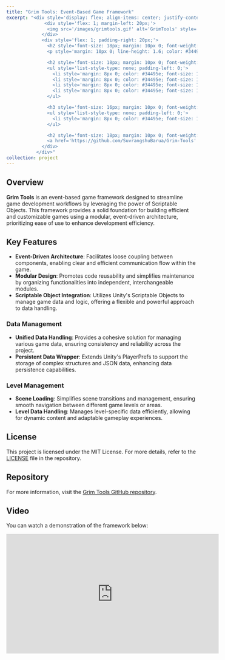 ```yaml
---
title: "Grim Tools: Event-Based Game Framework"
excerpt: "<div style='display: flex; align-items: center; justify-content: space-between; font-size: 14px; background: linear-gradient(135deg, #f5f7fa, #c3cfe2); padding: 20px; border-radius: 12px; box-shadow: 0 8px 16px rgba(0, 0, 0, 0.2);'>
              <div style='flex: 1; margin-left: 20px;'>
               <img src='/images/grimtools.gif' alt='GrimTools' style='max-width: 100%; border-radius: 12px; box-shadow: 0 8px 16px rgba(0, 0, 0, 0.2); transition: transform 0.3s ease;'>
             </div>
             <div style='flex: 1; padding-right: 20px;'>
               <h2 style='font-size: 18px; margin: 10px 0; font-weight: bold; color: #2c3e50; text-transform: uppercase; letter-spacing: 1px;'>Overview</h2>
               <p style='margin: 10px 0; line-height: 1.6; color: #34495e; font-size: 14px;'>Grim Tools is an event-based game framework for <b>Unity</b> designed to streamline game development workflows by leveraging the power of Scriptable Objects. This framework provides a solid foundation for building efficient and customizable games using a modular, event-driven architecture, prioritizing ease of use to enhance development efficiency.</p>

               <h2 style='font-size: 18px; margin: 10px 0; font-weight: bold; color: #2c3e50; text-transform: uppercase; letter-spacing: 1px;'>Key Features</h2>
               <ul style='list-style-type: none; padding-left: 0;'>
                 <li style='margin: 8px 0; color: #34495e; font-size: 14px;'><span style='color: #863ce7; font-weight: bold; margin-right: 8px;'>•</span> <b>Event-Driven Architecture</b>: Facilitating modularity and scalability</li>
                 <li style='margin: 8px 0; color: #34495e; font-size: 14px;'><span style='color: #863ce7; font-weight: bold; margin-right: 8px;'>•</span> <b>Scriptable Objects</b>: For better presets and data handling</li>
                 <li style='margin: 8px 0; color: #34495e; font-size: 14px;'><span style='color: #863ce7; font-weight: bold; margin-right: 8px;'>•</span> <b>PersistantData</b>: A wrapper for persistant data</li>
                 <li style='margin: 8px 0; color: #34495e; font-size: 14px;'><span style='color: #863ce7; font-weight: bold; margin-right: 8px;'>•</span> <b>Editor Scripting</b>: Tag and Layer highlighting, custom header etc</li>
               </ul>

               <h3 style='font-size: 16px; margin: 10px 0; font-weight: bold; color: #2c3e50; text-transform: uppercase;'>Scene Utility</h3>
               <ul style='list-style-type: none; padding-left: 0;'>
                 <li style='margin: 8px 0; color: #34495e; font-size: 14px;'><span style='color: #863ce7; font-weight: bold; margin-right: 8px;'>•</span> An editor tool developed by me that features multiple functionalities, including scene loading, unloading, quick switching, batch operations, and more</li>
               </ul>

               <h2 style='font-size: 18px; margin: 10px 0; font-weight: bold; color: #2c3e50; text-transform: uppercase;'>Repository</h2>
               <a href='https://github.com/SuvrangshuBarua/Grim-Tools' style='text-decoration: none; color: #3498db; font-weight: bold; font-size: 14px; padding: 8px 16px; background: #ecf0f1; border-radius: 6px; display: inline-block; transition: background 0.3s ease;'>View on GitHub</a>
             </div>
           </div>"
collection: project
---
```


## Overview
**Grim Tools** is an event-based game framework designed to streamline game development workflows by leveraging the power of Scriptable Objects. This framework provides a solid foundation for building efficient and customizable games using a modular, event-driven architecture, prioritizing ease of use to enhance development efficiency.

## Key Features

- **Event-Driven Architecture**: Facilitates loose coupling between components, enabling clear and efficient communication flow within the game.
- **Modular Design**: Promotes code reusability and simplifies maintenance by organizing functionalities into independent, interchangeable modules.
- **Scriptable Object Integration**: Utilizes Unity's Scriptable Objects to manage game data and logic, offering a flexible and powerful approach to data handling.

### Data Management

- **Unified Data Handling**: Provides a cohesive solution for managing various game data, ensuring consistency and reliability across the project.
- **Persistent Data Wrapper**: Extends Unity's PlayerPrefs to support the storage of complex structures and JSON data, enhancing data persistence capabilities.

### Level Management

- **Scene Loading**: Simplifies scene transitions and management, ensuring smooth navigation between different game levels or areas.
- **Level Data Handling**: Manages level-specific data efficiently, allowing for dynamic content and adaptable gameplay experiences.

## License
This project is licensed under the MIT License. For more details, refer to the [LICENSE](https://github.com/SuvrangshuBarua/Grim-Tools/blob/main/LICENSE) file in the repository.

## Repository
For more information, visit the [Grim Tools GitHub repository](https://github.com/SuvrangshuBarua/Grim-Tools).

## Video

You can watch a demonstration of the framework below:

<iframe width="560" height="315" src="https://www.youtube.com/embed/D7S5UPVOy90?si=ftftRgB7cwY9vOFq" title="YouTube video player" frameborder="0" allow="accelerometer; autoplay; clipboard-write; encrypted-media; gyroscope; picture-in-picture; web-share" referrerpolicy="strict-origin-when-cross-origin" allowfullscreen></iframe>
